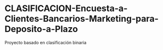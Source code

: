 # CLASIFICACION-Encuesta-a-Clientes-Bancarios-Marketing-para-Deposito-a-Plazo
Proyecto basado en clasificación binaria
